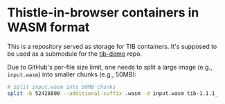 # Thistle-in-browser containers in WASM format

This is a repository served as storage for TIB containers. It's supposed to be
used as a submodule for the [tib-demo](https://github.com/thistletech/tib-demo)
repo.

Due to GitHub's per-file size limit, one needs to split a large image (e.g.,
`input.wasm`) into smaller chunks (e.g., 50MB):

```bash
# Split input.wasm into 50MB chunks
split -b 52428800 --additional-suffix .wasm -d input.wasm tib-1.1.1_
```

